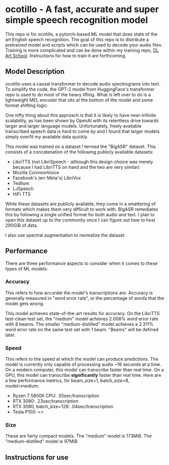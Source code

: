 # ocotillo - A fast, accurate and super simple speech recognition model

This repo is for ocotillo, a pytorch-based ML model that does state of the art English speech recognition. The goal of
this repo is to distribute a pretrained model and scripts which can be used to decode your audio files. Training is
more complicated and can be done within my training repo, [DL Art School](https://github.com/neonbjb/DL-Art-School).
Instructions for how to train it are forthcoming.

## Model Description

ocotillo uses a causal transformer to decode audio spectrograms into text. To simplify the code, the GPT-2 model from
HuggingFace's transformer repo is used to do most of the heavy lifting. What is left over to do is a lightweight MEL
encoder that sits at the bottom of the model and some format shifting logic.

One nifty thing about this approach is that it is likely to have near-infinite scalability, as has been shown by OpenAI
with its relentless drive towards larger and larger language models. Unfortunately, freely available transcribed speech
data is hard to come by and I found that larger models simply overfit my available data quickly. 

This model was trained on a dataset I termed the "BigASR" dataset. This consists of a concatenation of the following
publicly available datasets:

- LibriTTS (not LibriSpeech - although this design choice was merely because I had LibriTTS on hand and the two are very similar)
- Mozilla CommonVoice
- Facebook's (err Meta's) LibriVox
- Tedlium
- LJSpeech
- HiFi TTS

While these datasets are publicly available, they come in a smattering of formats which makes them very difficult to
work with. BigASR remediates this by following a single unified format for both audio and text. I plan to open this 
dataset up to the community once I can figure out how to host 290GiB of data.

I also use spectral augmentation to normalize the dataset.

## Performance

There are three performance aspects to consider when it comes to these types of ML models:

### Accuracy

This refers to how accurate the model's transcriptions are. Accuracy is generally measured in "word error rate", or the
percentage of words that the model gets wrong.

This model achieves state-of-the-art results for accuracy. On the LibriTTS test-clean test set, the "medium" model
achieves 2.008% word error rate with 8 beams. The smaller "medium-distilled" model achieves a 2.311% word error rate
on the same test set with 1 beam. "Beams" will be defined later.

### Speed

This refers to the speed at which the model can produce predictions. The model is currently only capable of processing
audio ~16 seconds at a time. On a modern computer, this model can transcribe faster than real time. On a GPU, this model
can transcribe **significantly** faster than real time. Here are a few performance metrics, for beam_size=1, batch_size=8,
model=medium:

- Ryzen 7 5800X CPU: .55sec/transcription
- RTX 3090: .23sec/transcription
- RTX 3090, batch_size=128: .04sec/transcription
- Tesla P100: <>

### Size

These are fairly compact models. The "medium" model is 173MiB. The "medium-distilled" model is 97MiB.

## Instructions for use
